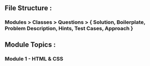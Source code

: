 ## File Structure :

### Modules > Classes > Questions > { Solution, Boilerplate, Problem Description, Hints, Test Cases, Approach }

## Module Topics :

### Module 1 - HTML & CSS
